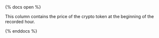 
{% docs open %}

This column contains the price of the crypto token at the beginning of the recorded hour.

{% enddocs %}
